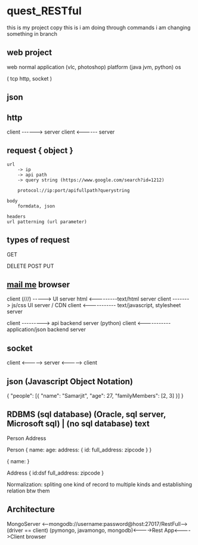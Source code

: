# quest_RESTful
this is my project copy
this is i am doing through commands
i am changing something in branch

web project
-----------
web normal application (vlc, photoshop)
platform (java jvm, python)
os

(
    tcp
    http,
    socket
)

json
-----

http
-----
client ------> server
client <------ server

request { object }
------------------
    url
        -> ip
        -> api path
        -> query string (https://www.google.com/search?id=1212)

        protocol://ip:port/apifullpath?querystring

    body
        formdata, json

    headers
    url patterning (url parameter)

types of request
----------------
GET

DELETE
POST
PUT


<a href="mailto:ranjit@google.com">mail me</a>
browser
-------
client (///) -----> UI server
html <---------text/html server
client -------> js/css UI server / CDN
client <----------- text/javascript, stylesheet server

client ---------> api backend server (python)
client <-----------application/json backend server

socket
------
client <-----> server <-----> client

json (Javascript Object Notation)
---------------------------------
{
  "people": [{
    "name": "Samarjit",
    "age": 27,
    "familyMembers": [2, 3]
  }]
}

RDBMS (sql database) (Oracle, sql server, Microsoft sql) | (no sql database) text
---------------------------------------------------------------------------------
Person
Address

Person
{
    name:
    age:
    address: {
        id:
        full_address:
        zipcode
    }
}

{
    name:
}

Address
{
    id:dsf
    full_address:
    zipcode
}

Normalization: spliting one kind of record to multiple kinds and establishing relation btw them

Architecture
----------------
MongoServer <--mongodb://username:password@host:27017/RestFull--> (driver == client) (pymongo, javamongo, mongodb)<---->Rest App<---->Client browser